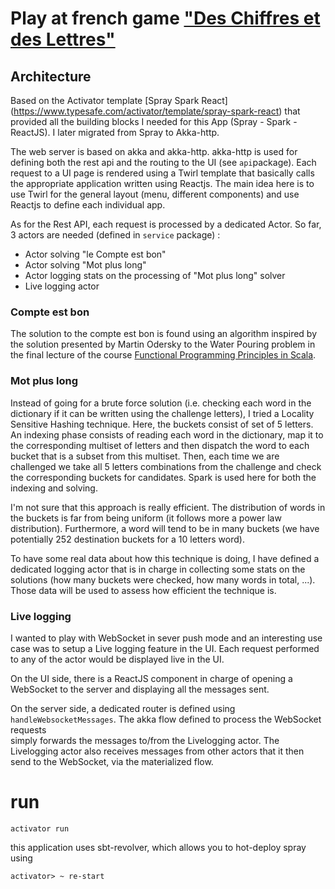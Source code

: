# Play at french game ["Des Chiffres et des Lettres"](https://en.wikipedia.org/wiki/Des_chiffres_et_des_lettres)

## Architecture

Based on the Activator template [Spray Spark React] (https://www.typesafe.com/activator/template/spray-spark-react) that provided all
the building blocks I needed for this App (Spray - Spark - ReactJS). I later migrated from Spray to Akka-http.

The web server is based on akka and akka-http. akka-http is used for defining both the rest api and the routing to the UI (see `api`package).
Each request to a UI page is rendered using a Twirl template that basically calls the appropriate application written using Reactjs. 
The main idea here is to use Twirl for the general layout (menu, different components) and use Reactjs to define each individual app.

As for the Rest API, each request is processed by a dedicated Actor. So far, 3 actors are needed (defined in `service` package) :
* Actor solving "le Compte est bon"
* Actor solving "Mot plus long"
* Actor logging stats on the processing of "Mot plus long" solver
* Live logging actor

### Compte est bon
The solution to the compte est bon is found using an algorithm inspired by the solution presented by Martin Odersky to the Water Pouring
problem in the final lecture of the course [Functional Programming Principles in Scala](https://www.coursera.org/course/progfun).

### Mot plus long
Instead of going for a brute force solution (i.e. checking each word in the dictionary if it can be written using the challenge letters), 
I tried a Locality Sensitive Hashing technique. Here, the buckets consist of set of 5 letters.
An indexing phase consists of reading each word in the dictionary, map it to the corresponding multiset of letters and then dispatch the word 
to each bucket that is a subset from this multiset. Then, each time we are challenged we take all 5 letters combinations from the challenge and check the corresponding buckets for candidates.
Spark is used here for both the indexing and solving.

I'm not sure that this approach is really efficient. The distribution of words in the buckets is far from being uniform (it follows more 
a power law distribution). Furthermore, a word will tend to be in many buckets (we have potentially 252 destination buckets 
for a 10 letters word).

To have some real data about how this technique is doing, I have defined a dedicated logging actor that is in charge in collecting some stats
on the solutions (how many buckets were checked, how many words in total, ...). Those data will be used to assess 
how efficient the technique is.

### Live logging
I wanted to play with WebSocket in sever push mode and an interesting use case was to setup a Live logging feature in the UI. 
Each request performed to any of the actor would be displayed live in the UI. 

On the UI side, there is a ReactJS component in charge of opening a WebSocket to the server and displaying all the messages sent.

On the server side, a dedicated router is defined using `handleWebsocketMessages`. The akka flow defined to process the WebSocket requests  
simply forwards the messages to/from the Livelogging actor. The Livelogging actor also receives messages from other actors that it then send 
to the WebSocket, via the materialized flow.

# run
```
activator run
```

this application uses sbt-revolver, which allows you to hot-deploy spray using

```
activator> ~ re-start
```

